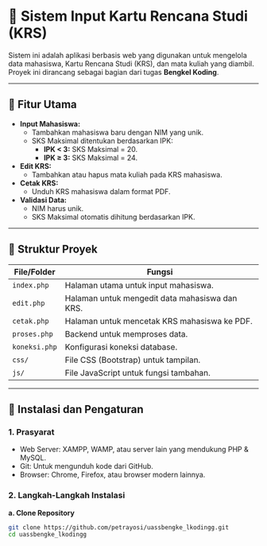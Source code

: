 # 🌟 Sistem Input Kartu Rencana Studi (KRS)

Sistem ini adalah aplikasi berbasis web yang digunakan untuk mengelola data mahasiswa, Kartu Rencana Studi (KRS), dan mata kuliah yang diambil. Proyek ini dirancang sebagai bagian dari tugas **Bengkel Koding**.

---

## 🚀 Fitur Utama

- **Input Mahasiswa:**
  - Tambahkan mahasiswa baru dengan NIM yang unik.
  - SKS Maksimal ditentukan berdasarkan IPK:
    - **IPK < 3:** SKS Maksimal = 20.
    - **IPK ≥ 3:** SKS Maksimal = 24.
- **Edit KRS:**
  - Tambahkan atau hapus mata kuliah pada KRS mahasiswa.
- **Cetak KRS:**
  - Unduh KRS mahasiswa dalam format PDF.
- **Validasi Data:**
  - NIM harus unik.
  - SKS Maksimal otomatis dihitung berdasarkan IPK.

---

## 📂 Struktur Proyek

| File/Folder       | Fungsi                                               |
|-------------------|------------------------------------------------------|
| `index.php`       | Halaman utama untuk input mahasiswa.                 |
| `edit.php`        | Halaman untuk mengedit data mahasiswa dan KRS.       |
| `cetak.php`       | Halaman untuk mencetak KRS mahasiswa ke PDF.         |
| `proses.php`      | Backend untuk memproses data.                        |
| `koneksi.php`     | Konfigurasi koneksi database.                        |
| `css/`            | File CSS (Bootstrap) untuk tampilan.                 |
| `js/`             | File JavaScript untuk fungsi tambahan.               |

---

## 🔧 Instalasi dan Pengaturan

### 1. **Prasyarat**

- Web Server: XAMPP, WAMP, atau server lain yang mendukung PHP & MySQL.
- Git: Untuk mengunduh kode dari GitHub.
- Browser: Chrome, Firefox, atau browser modern lainnya.

### 2. **Langkah-Langkah Instalasi**

**a. Clone Repository**

```bash
git clone https://github.com/petrayosi/uassbengke_lkodingg.git
cd uassbengke_lkodingg
